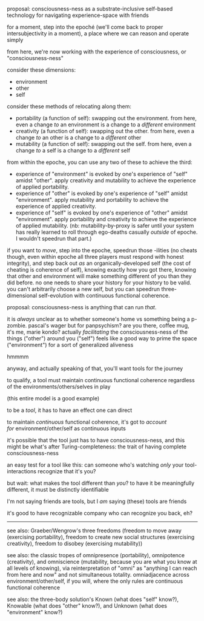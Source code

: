 proposal: consciousness-ness as a substrate-inclusive self-based technology for navigating experience-space with friends

for a moment, step into the epoché (we'll come back to proper intersubjectivity in a moment), a place where we can reason and operate simply

from here, we're now working with the experience of consciousness, or "consciousness-ness"

consider these dimensions:

- environment
- other
- self

consider these methods of relocating along them:

- portability (a function of self): swapping out the environment. from here, even a change *to* an environment is a change to a *different* environment
- creativity (a function of self): swapping out the other. from here, even a change *to* an other is a change to a *different* other
- mutability (a function of self): swapping out the self. from here, even a change *to* a self is a change to a *different* self

from within the epoche, you can use any two of these to achieve the third:

- experience of "environment" is evoked by one's experience of "self" amidst "other". apply creativity and mutability to achieve the experience of applied portability.
- experience of "other" is evoked by one's experience of "self" amidst "environment". apply mutability and portability to achieve the experience of applied creativity.
- experience of "self" is evoked by one's experience of "other" amidst "environment". apply portability and creativity to achieve the experience of applied mutability. (nb: mutability-by-proxy is safer until your system has really learned to roll through ego-deaths casually *outside* of epoche. I wouldn't speedrun that part.)

if you want to *move*, step into the epoche, speedrun those -ilities (no cheats though, even within epoche all three players must respond with honest integrity), and step back out *as* an organically-developed self (the cost of cheating is coherence of self), knowing exactly how you got there, knowing that other and environment will make something different of you than they did before. no one needs to share your history for your history to be valid. you can't arbitrarily choose a new self, but you can speedrun three-dimensional self-evolution with continuous functional coherence.

proposal: consciousness-ness is anything that can run *that*.

it is *always* unclear as to whether someone's home vs something being a p-zombie. pascal's wager but for panpsychism? are you there, coffee mug, it's me, marie kondo? actually *facilitating* the consciousness-ness of the things ("other") around you ("self") feels like a good way to prime the space ("environment") for a sort of generalized aliveness

hmmmm

anyway, and actually speaking of that, you'll want tools for the journey

to qualify, a tool must maintain continuous functional coherence regardless of the environments/others/selves in play

(this entire model is a good example)

to be a *tool*, it has to have an effect one can direct

to maintain *continuous* functional coherence, it's got to *account for* environment/other/self as continuous inputs

it's possible that the tool just has to have consciousness-ness, and this might be what's after Turing-completeness: the trait of having complete consciousness-ness

an easy test for a tool like this: can someone who's watching *only* your tool-interactions recognize that it's you?

but wait: what makes the tool different than *you*? to have it be meaningfully different, it must be distinctly identifiable

I'm not saying friends are tools, but I *am* saying (these) tools are friends

it's good to have recognizable company who can recognize you back, eh?

---

see also: Graeber/Wengrow's three freedoms (freedom to move away (exercising portability), freedom to create new social structures (exercising creativity), freedom to disobey (exercising mutability))

see also: the classic tropes of omnipresence (portability), omnipotence (creativity), and omniscience (mutability, because you are what you know at all levels of knowing), via reinterpretation of "omni" as "anything I can reach from here and now" and not simultaneous totality. omniadjacence across environment/other/self, if you will, where the only rules are continuous functional coherence

see also: the three-body solution's Known (what does "self" know?), Knowable (what does "other" know?), and Unknown (what does "environment" know?)
